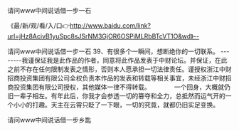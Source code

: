 请问www中间说话借一步一石

《最/新/观/看/入/口👉http://www.baidu.com/link?url=jHz8AcivB1yuSpc8sJSrNM3GjOR6OSPiMLRbBTcVT1O&wd》--

请问www中间说话借一步一石	39、有很多个一瞬间，想断绝你的一切联系。
--------我谨保证我是此作品的作者，同意将此作品发表于中财论坛。并保证，在此之前不存在任何限制发表之情形，否则本人愿承担一切法律责任。谨授权浙江中财招商投资集团有限公司全权负责本作品的发表和转载等相关事宜，未经浙江中财招商投资集团有限公司授权，其他媒体一律不得转载。　　
　　一个回身，大概就仍旧一辈子相左。有年此后，你我才会参透一切的篡夺和全力，总抵然而运气开的一个小小的打趣。天主在云霄只眨了一下眼，一切的究竟，就都仍旧实足变换。





请问www中间说话借一步乡匙
